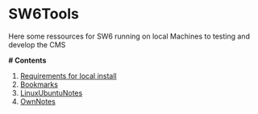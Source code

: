 # SW6Tools

Here some ressources for SW6 running on local Machines to testing and develop the CMS

**# Contents**

 1. [Requirements for local install](https://github.com/GaboCapo/SW6Tools/blob/master/requirements.md) 
 3. [Bookmarks](https://github.com/GaboCapo/SW6Tools/blob/master/Bookmarks.md)
 2. [LinuxUbuntuNotes](https://github.com/GaboCapo/SW6Tools/blob/master/linuxterminalnotes.md) 
 4. [OwnNotes](https://github.com/GaboCapo/SW6Tools/blob/master/ownnotes.txt)
 
 
